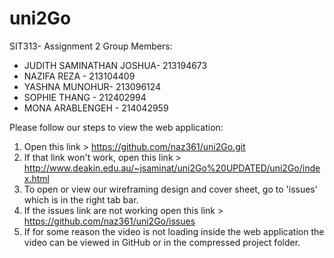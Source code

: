 # uni2Go
SIT313- Assignment 2
Group Members: 
- JUDITH SAMINATHAN JOSHUA- 213194673
- NAZIFA REZA - 213104409
- YASHNA MUNOHUR- 213096124
- SOPHIE THANG - 212402994
- MONA ARABLENGEH - 214042959

 Please follow our steps to view the web application: 
 
1. Open this link > https://github.com/naz361/uni2Go.git
2. If that link won't work, open this link > http://www.deakin.edu.au/~jsaminat/uni2Go%20UPDATED/uni2Go/index.html
3. To open or view our wireframing design and cover sheet, go to 'issues' which is in the right tab bar. 
4. If the issues link are not working open this link > https://github.com/naz361/uni2Go/issues
5. If for some reason the video is not loading inside the web application the video can be viewed 
in GitHub or in the compressed project folder. 

